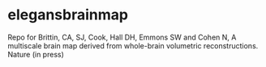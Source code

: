 # elegansbrainmap
Repo for Brittin, CA, SJ, Cook, Hall DH, Emmons SW and Cohen N, A multiscale brain map derived from whole-brain volumetric reconstructions. Nature (in press)
